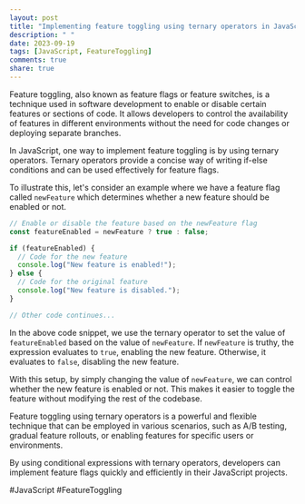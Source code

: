 ```yaml
---
layout: post
title: "Implementing feature toggling using ternary operators in JavaScript"
description: " "
date: 2023-09-19
tags: [JavaScript, FeatureToggling]
comments: true
share: true
---
```


Feature toggling, also known as feature flags or feature switches, is a technique used in software development to enable or disable certain features or sections of code. It allows developers to control the availability of features in different environments without the need for code changes or deploying separate branches.

In JavaScript, one way to implement feature toggling is by using ternary operators. Ternary operators provide a concise way of writing if-else conditions and can be used effectively for feature flags.

To illustrate this, let's consider an example where we have a feature flag called `newFeature` which determines whether a new feature should be enabled or not.

```javascript
// Enable or disable the feature based on the newFeature flag
const featureEnabled = newFeature ? true : false;

if (featureEnabled) {
  // Code for the new feature
  console.log("New feature is enabled!");
} else {
  // Code for the original feature
  console.log("New feature is disabled.");
}

// Other code continues...
```

In the above code snippet, we use the ternary operator to set the value of `featureEnabled` based on the value of `newFeature`. If `newFeature` is truthy, the expression evaluates to `true`, enabling the new feature. Otherwise, it evaluates to `false`, disabling the new feature.

With this setup, by simply changing the value of `newFeature`, we can control whether the new feature is enabled or not. This makes it easier to toggle the feature without modifying the rest of the codebase.

Feature toggling using ternary operators is a powerful and flexible technique that can be employed in various scenarios, such as A/B testing, gradual feature rollouts, or enabling features for specific users or environments.

By using conditional expressions with ternary operators, developers can implement feature flags quickly and efficiently in their JavaScript projects.

#JavaScript #FeatureToggling